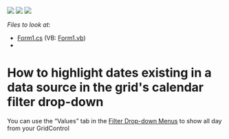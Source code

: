 <!-- default badges list -->
![](https://img.shields.io/endpoint?url=https://codecentral.devexpress.com/api/v1/VersionRange/128629183/22.1.3%2B)
[![](https://img.shields.io/badge/Open_in_DevExpress_Support_Center-FF7200?style=flat-square&logo=DevExpress&logoColor=white)](https://supportcenter.devexpress.com/ticket/details/E2485)
[![](https://img.shields.io/badge/📖_How_to_use_DevExpress_Examples-e9f6fc?style=flat-square)](https://docs.devexpress.com/GeneralInformation/403183)
<!-- default badges end -->
<!-- default file list -->
*Files to look at*:

* [Form1.cs](./CS/MyXtraGrid/Form1.cs) (VB: [Form1.vb](./VB/MyXtraGrid/Form1.vb))
* 
<!-- default file list end -->
# How to highlight dates existing in a data source in the grid's calendar filter drop-down


<p>You can use the “Values” tab in the <a href="https://docs.devexpress.com/WindowsForms/114635/controls-and-libraries/data-grid/filter-and-search#filter-drop-down-menus-excel-style">Filter Drop-down Menus</a> to show all day from your GridControl</p>

<br/>


